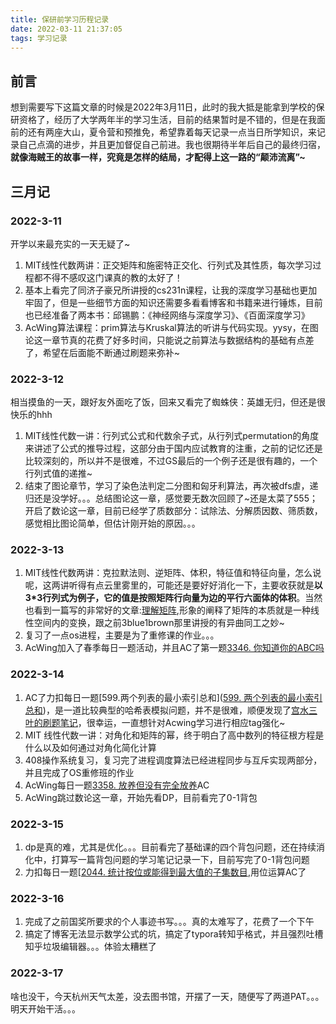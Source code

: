 ```yaml
---
title: 保研前学习历程记录
date: 2022-03-11 21:37:05
tags: 学习记录
---
```


## 前言

想到需要写下这篇文章的时候是2022年3月11日，此时的我大抵是能拿到学校的保研资格了，经历了大学两年半的学习生活，目前的结果暂时是不错的，但是在我面前的还有两座大山，夏令营和预推免，希望靠着每天记录一点当日所学知识，来记录自己点滴的进步，并且更加督促自己前进。我也很期待半年后自己的最终归宿，**就像海贼王的故事一样，究竟是怎样的结局，才配得上这一路的“颠沛流离”~**

## 三月记

### 2022-3-11

开学以来最充实的一天无疑了~

1. MIT线性代数两讲：正交矩阵和施密特正交化、行列式及其性质，每次学习过程都不得不感叹这门课真的教的太好了！
2. 基本上看完了同济子豪兄所讲授的cs231n课程，让我的深度学习基础也更加牢固了，但是一些细节方面的知识还需要多看看博客和书籍来进行锤炼，目前也已经准备了两本书：邱锡鹏：《神经网络与深度学习》、《百面深度学习》
3. AcWing算法课程：prim算法与Kruskal算法的听讲与代码实现。yysy，在图论这一章节真的花费了好多时间，只能说之前算法与数据结构的基础有点差了，希望在后面能不断通过刷题来弥补~

### 2022-3-12

相当摸鱼的一天，跟好友外面吃了饭，回来又看完了蜘蛛侠：英雄无归，但还是很快乐的hhh

1. MIT线性代数一讲：行列式公式和代数余子式，从行列式permutation的角度来讲述了公式的推导过程，这部分由于国内应试教育的注重，之前的记忆还是比较深刻的，所以并不是很难，不过GS最后的一个例子还是很有趣的，一个行列式值的递推~
2. 结束了图论章节，学习了染色法判定二分图和匈牙利算法，再次被dfs虐，递归还是没学好。。。总结图论这一章，感觉要无数次回顾了~还是太菜了555；开启了数论这一章，目前已经学了质数部分：试除法、分解质因数、筛质数，感觉相比图论简单，但估计刚开始的原因。。。

### 2022-3-13

1. MIT线性代数两讲：克拉默法则、逆矩阵、体积，特征值和特征向量，怎么说呢，这两讲听得有点云里雾里的，可能还是要好好消化一下，主要收获就是**以3*3行列式为例子，它的值是按照矩阵行向量为边的平行六面体的体积**。当然也看到一篇写的非常好的文章:[理解矩阵](https://blog.csdn.net/myan/article/details/647511),形象的阐释了矩阵的本质就是一种线性空间内的变换，跟之前3blue1brown那里讲授的有异曲同工之妙~
2. 复习了一点os进程，主要是为了重修课的作业。。。
3. AcWing加入了春季每日一题活动，并且AC了第一题[3346. 你知道你的ABC吗](https://www.acwing.com/problem/content/3349/)

### 2022-3-14

1. AC了力扣每日一题[599.两个列表的最小索引总和]([599. 两个列表的最小索引总和](https://leetcode-cn.com/problems/minimum-index-sum-of-two-lists/))，是一道比较典型的哈希表模拟问题，并不是很难，顺便发现了[宫水三叶的刷题笔记](https://github.com/SharingSource/LogicStack-LeetCode/wiki)，很幸运，一直想针对Acwing学习进行相应tag强化~
2. MIT 线性代数一讲：对角化和矩阵的幂，终于明白了高中数列的特征根方程是什么以及如何通过对角化简化计算
3. 408操作系统复习，复习完了进程调度算法已经进程同步与互斥实现两部分，并且完成了OS重修班的作业
4. AcWing每日一题[3358. 放养但没有完全放养](https://www.acwing.com/problem/content/3361/)AC
5. AcWing跳过数论这一章，开始先看DP，目前看完了0-1背包

### 2022-3-15

1. dp是真的难，尤其是优化。。。目前看完了基础课的四个背包问题，还在持续消化中，打算写一篇背包问题的学习笔记记录一下，目前写完了0-1背包问题
2. 力扣每日一题[[2044. 统计按位或能得到最大值的子集数目](https://leetcode-cn.com/problems/count-number-of-maximum-bitwise-or-subsets/),用位运算AC了

### 2022-3-16

1. 完成了之前国奖所要求的个人事迹书写。。。真的太难写了，花费了一个下午
2. 搞定了博客无法显示数学公式的坑，搞定了typora转知乎格式，并且强烈吐槽知乎垃圾编辑器。。。体验太糟糕了

### 2022-3-17

啥也没干，今天杭州天气太差，没去图书馆，开摆了一天，随便写了两道PAT。。。明天开始干活。。。



